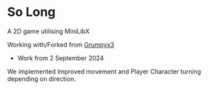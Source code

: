 # So Long

A 2D game utilising MiniLibX

Working with/Forked from [Grumpyx3](https://github.com/Grumpyx3)

- Work from 2 September 2024

We implemented Improved movement and Player Character turning depending on direction.
